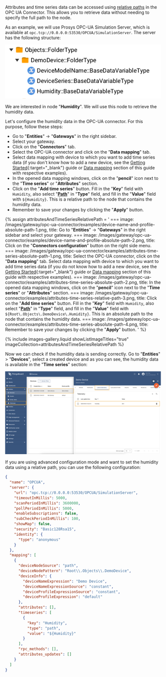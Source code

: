 Attributes and time series data can be accessed using [relative paths](/docs/iot-gateway/config/opc-ua/#relative-path)
in the OPC UA Connector. This allows you to retrieve data without needing to specify the full path to the node.

As an example, we will use Prosys OPC-UA Simulation Server, which is available at
`opc.tcp://0.0.0.0:53530/OPCUA/SimulationServer`. The server has the following structure:

![image](/images/gateway/opc-ua-connector/examples/opc-ua-server-structure-overview-2.png)

We are interested in node "**Humidity**". We will use this node to retrieve the humidity data.

Let's configure the humidity data in the OPC-UA connector. For this purpose, follow these steps:

- Go to "**Entities**" → "**Gateways**" in the right sidebar.
- Select your gateway.
- Click on the "**Connectors**" tab.
- Select the OPC-UA connector and click on the "**Data mapping**" tab.
- Select data mapping with device to which you want to add time series data (if you don't know how to add a new device,
  see the [Getting Started](/docs/iot-gateway/getting-started/?connectorsCreation=opcua){:target="_blank"} guide
  or [Data mapping](/docs/iot-gateway/config/opc-ua/#subsection-attributes-and-time-series) section of this guide with
  respective examples).
- In the opened data mapping windows, click on the "**pencil**" icon next to the "**Time series**" or "**Attributes**"
  section.
- Click on the "**Add time series**" button. Fill in the "**Key**" field with `Humidity`, also select
  "**[Path](/docs/iot-gateway/config/opc-ua/#relative-path)**" in "**Type**" field, and fill in the "**Value**" field
  with `${Humidity}`. This is a relative path to the node that contains the humidity data.
- Remember to save your changes by clicking the "**Apply**" button.

{% assign attributesAndTimeSeriesRelativePath = '
    ===
        image: /images/gateway/opc-ua-connector/examples/device-name-and-profile-absolute-path-1.png,
        title: Go to "**Entities**" → "**Gateways**" in the right sidebar and select your gateway.
    ===
        image: /images/gateway/opc-ua-connector/examples/device-name-and-profile-absolute-path-2.png,
        title: Click on the "**Connectors configuration**" button on the right side menu.
    ===
        image: /images/gateway/opc-ua-connector/examples/attributes-time-series-absolute-path-1.png,
        title: Select the OPC-UA connector, click on the "**Data mapping**" tab. Select data mapping with device to which you want to add time series data (if you do not know how to add a new device, see the [Getting Started](/docs/iot-gateway/getting-started/?connectorsCreation=opcua){:target="_blank"} guide or [Data mapping](/docs/iot-gateway/config/opc-ua/#data-mapping) section of this guide with respective examples).
    ===
        image: /images/gateway/opc-ua-connector/examples/attributes-time-series-absolute-path-2.png,
        title: In the opened data mapping windows, click on the "**pencil**" icon next to the "**Time series**" or "**Attributes**" section.
    ===
        image: /images/gateway/opc-ua-connector/examples/attributes-time-series-relative-path-3.png,
        title: Click on the "**Add time series**" button. Fill in the "**Key**" field with `Humidity`, also select "**[Path](/docs/iot-gateway/config/opc-ua/#absolute-path)**" in "**Type**" field, and fill in the "**Value**" field with `${Root\.Objects\.DemoDevice\.Humidity}`. This is an absolute path to the node that contains the humidity data.
    ===
        image: /images/gateway/opc-ua-connector/examples/attributes-time-series-absolute-path-4.png,
        title: Remember to save your changes by clicking the "**Apply**" button.
'
%}

{% include images-gallery.liquid showListImageTitles="true" imageCollection=attributesAndTimeSeriesRelativePath %}

Now we can check if the humidity data is sending correctly. Go to "**Entities**" > "**Devices**", select a created device and as you
can see, the humidity data is available in the "**Time series**" section:

![image](/images/gateway/opc-ua-connector/examples/result-device-overview-1.png)

If you are using advanced configuration mode and want to set the humidity data using a relative path, you can 
use the following configuration:

```json
{
  "name": "OPCUA",
  "server": {
    "url": "opc.tcp://0.0.0.0:53530/OPCUA/SimulationServer",
    "timeoutInMillis": 5000,
    "scanPeriodInMillis": 3600000,
    "pollPeriodInMillis": 5000,
    "enableSubscriptions": false,
    "subCheckPeriodInMillis": 100,
    "showMap": false,
    "security": "Basic128Rsa15",
    "identity": {
      "type": "anonymous"
    }
  },
  "mapping": [
    {
      "deviceNodeSource": "path",
      "deviceNodePattern": "Root\\.Objects\\.DemoDevice",
      "deviceInfo": {
        "deviceNameExpression": "Demo Device",
        "deviceNameExpressionSource": "constant",
        "deviceProfileExpressionSource": "constant",
        "deviceProfileExpression": "default"
      },
      "attributes": [],
      "timeseries": [
        {
          "key": "Humidity",
          "type": "path",
          "value": "${Humidity}"
        }
      ],
      "rpc_methods": [],
      "attributes_updates": []
    }
  ]
}
```
